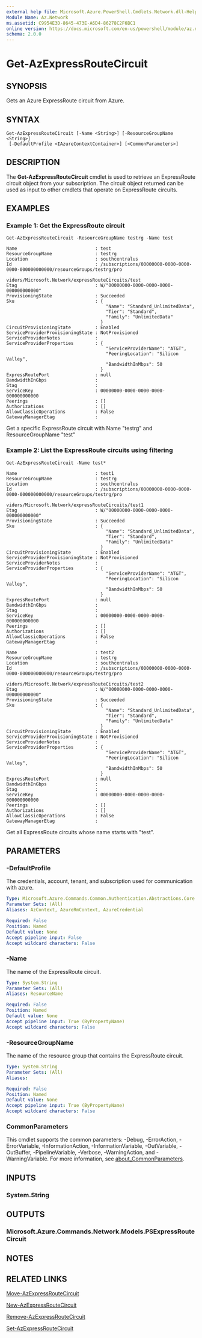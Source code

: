 ```yaml
---
external help file: Microsoft.Azure.PowerShell.Cmdlets.Network.dll-Help.xml
Module Name: Az.Network
ms.assetid: C9954E3D-8645-473E-A6D4-86278C2F6BC1
online version: https://docs.microsoft.com/en-us/powershell/module/az.network/get-azexpressroutecircuit
schema: 2.0.0
---
```


# Get-AzExpressRouteCircuit

## SYNOPSIS
Gets an Azure ExpressRoute circuit from Azure.

## SYNTAX

```
Get-AzExpressRouteCircuit [-Name <String>] [-ResourceGroupName <String>]
 [-DefaultProfile <IAzureContextContainer>] [<CommonParameters>]
```

## DESCRIPTION
The **Get-AzExpressRouteCircuit** cmdlet is used to retrieve an ExpressRoute circuit object
from your subscription. The circuit object returned can be used as input to other cmdlets that
operate on ExpressRoute circuits.

## EXAMPLES

### Example 1: Get the ExpressRoute circuit
```
Get-AzExpressRouteCircuit -ResourceGroupName testrg -Name test

Name                             : test
ResourceGroupName                : testrg
Location                         : southcentralus
Id                               : /subscriptions/00000000-0000-0000-0000-000000000000/resourceGroups/testrg/pro
                                   viders/Microsoft.Network/expressRouteCircuits/test
Etag                             : W/"00000000-0000-0000-0000-000000000000"
ProvisioningState                : Succeeded
Sku                              : {
                                     "Name": "Standard_UnlimitedData",
                                     "Tier": "Standard",
                                     "Family": "UnlimitedData"
                                   }
CircuitProvisioningState         : Enabled
ServiceProviderProvisioningState : NotProvisioned
ServiceProviderNotes             :
ServiceProviderProperties        : {
                                     "ServiceProviderName": "AT&T",
                                     "PeeringLocation": "Silicon Valley",
                                     "BandwidthInMbps": 50
                                   }
ExpressRoutePort                 : null
BandwidthInGbps                  :
Stag                             :
ServiceKey                       : 00000000-0000-0000-0000-000000000000
Peerings                         : []
Authorizations                   : []
AllowClassicOperations           : False
GatewayManagerEtag               :
```

Get a specific ExpressRoute circuit with Name "testrg" and ResourceGroupName "test"

### Example 2: List the ExpressRoute circuits using filtering
```
Get-AzExpressRouteCircuit -Name test*

Name                             : test1
ResourceGroupName                : testrg
Location                         : southcentralus
Id                               : /subscriptions/00000000-0000-0000-0000-000000000000/resourceGroups/testrg/pro
                                   viders/Microsoft.Network/expressRouteCircuits/test1
Etag                             : W/"00000000-0000-0000-0000-000000000000"
ProvisioningState                : Succeeded
Sku                              : {
                                     "Name": "Standard_UnlimitedData",
                                     "Tier": "Standard",
                                     "Family": "UnlimitedData"
                                   }
CircuitProvisioningState         : Enabled
ServiceProviderProvisioningState : NotProvisioned
ServiceProviderNotes             :
ServiceProviderProperties        : {
                                     "ServiceProviderName": "AT&T",
                                     "PeeringLocation": "Silicon Valley",
                                     "BandwidthInMbps": 50
                                   }
ExpressRoutePort                 : null
BandwidthInGbps                  :
Stag                             :
ServiceKey                       : 00000000-0000-0000-0000-000000000000
Peerings                         : []
Authorizations                   : []
AllowClassicOperations           : False
GatewayManagerEtag               :

Name                             : test2
ResourceGroupName                : testrg
Location                         : southcentralus
Id                               : /subscriptions/00000000-0000-0000-0000-000000000000/resourceGroups/testrg/pro
                                   viders/Microsoft.Network/expressRouteCircuits/test2
Etag                             : W/"00000000-0000-0000-0000-000000000000"
ProvisioningState                : Succeeded
Sku                              : {
                                     "Name": "Standard_UnlimitedData",
                                     "Tier": "Standard",
                                     "Family": "UnlimitedData"
                                   }
CircuitProvisioningState         : Enabled
ServiceProviderProvisioningState : NotProvisioned
ServiceProviderNotes             :
ServiceProviderProperties        : {
                                     "ServiceProviderName": "AT&T",
                                     "PeeringLocation": "Silicon Valley",
                                     "BandwidthInMbps": 50
                                   }
ExpressRoutePort                 : null
BandwidthInGbps                  :
Stag                             :
ServiceKey                       : 00000000-0000-0000-0000-000000000000
Peerings                         : []
Authorizations                   : []
AllowClassicOperations           : False
GatewayManagerEtag               :
```

Get all ExpressRoute circuits whose name starts with "test".

## PARAMETERS

### -DefaultProfile
The credentials, account, tenant, and subscription used for communication with azure.

```yaml
Type: Microsoft.Azure.Commands.Common.Authentication.Abstractions.Core.IAzureContextContainer
Parameter Sets: (All)
Aliases: AzContext, AzureRmContext, AzureCredential

Required: False
Position: Named
Default value: None
Accept pipeline input: False
Accept wildcard characters: False
```

### -Name
The name of the ExpressRoute circuit.

```yaml
Type: System.String
Parameter Sets: (All)
Aliases: ResourceName

Required: False
Position: Named
Default value: None
Accept pipeline input: True (ByPropertyName)
Accept wildcard characters: False
```

### -ResourceGroupName
The name of the resource group that contains the ExpressRoute circuit.

```yaml
Type: System.String
Parameter Sets: (All)
Aliases:

Required: False
Position: Named
Default value: None
Accept pipeline input: True (ByPropertyName)
Accept wildcard characters: False
```

### CommonParameters
This cmdlet supports the common parameters: -Debug, -ErrorAction, -ErrorVariable, -InformationAction, -InformationVariable, -OutVariable, -OutBuffer, -PipelineVariable, -Verbose, -WarningAction, and -WarningVariable. For more information, see [about_CommonParameters](http://go.microsoft.com/fwlink/?LinkID=113216).

## INPUTS

### System.String

## OUTPUTS

### Microsoft.Azure.Commands.Network.Models.PSExpressRouteCircuit

## NOTES

## RELATED LINKS

[Move-AzExpressRouteCircuit](Move-AzExpressRouteCircuit.md)

[New-AzExpressRouteCircuit](New-AzExpressRouteCircuit.md)

[Remove-AzExpressRouteCircuit](Remove-AzExpressRouteCircuit.md)

[Set-AzExpressRouteCircuit](Set-AzExpressRouteCircuit.md)
